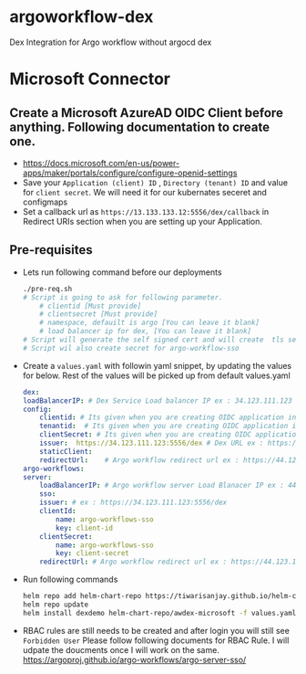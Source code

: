 # argoworkflow-dex
Dex Integration for Argo workflow without argocd dex
# Microsoft Connector
## Create a Microsoft AzureAD OIDC Client before anything. Following documentation to create one. 
- https://docs.microsoft.com/en-us/power-apps/maker/portals/configure/configure-openid-settings 
- Save your `Application (client) ID` , `Directory (tenant) ID` and value for `client secret`. We will need it for our kubernates seceret and configmaps 
- Set a callback url as `https://13.133.133.12:5556/dex/callback` in Redirect URIs section when you are setting up your Application. 
## Pre-requisites
- Lets run following command before our deployments 

    ```bash
    ./pre-req.sh 
    # Script is going to ask for following parameter. 
        # clientid [Must provide]
        # clientsecret [Must provide]
        # namespace, defauilt is argo [You can leave it blank]
        # load balancer ip for dex, [You can leave it blank]
    # Script will generate the self signed cert and will create  tls secret for dex and ca configmap for argo
    # Script wil also create secret for argo-workflow-sso 
    ```
- Create a `values.yaml` with followin yaml snippet, by updating the values for below. Rest of the values will be picked up from default values.yaml
    ```yaml
    dex:
    loadBalancerIP: # Dex Service Load balancer IP ex : 34.123.111.123
    config:
        clientid: # Its given when you are creating OIDC application in Azure
        tenantid:  # Its given when you are creating OIDC application in Azure
        clientSecret: # Its given when you are creating OIDC application in Azure
        issuer:  https://34.123.111.123:5556/dex # Dex URL ex : https://34.123.111.123:5556/dex
        staticClient:
        redirectUrl:    # Argo workflow redirect url ex : https://44.123.11.22:2746/oauth2/callback
    argo-workflows:
    server:
        loadBalancerIP: # Argo workflow server Load Blanacer IP ex : 44.123.11.22
        sso:
        issuer: # ex : https://34.123.111.123:5556/dex 
        clientId:
            name: argo-workflows-sso
            key: client-id
        clientSecret:
            name: argo-workflows-sso
            key: client-secret
        redirectUrl: # Argo workflow redirect url ex : https://44.123.11.22:2746/oauth2/callback
    ```
- Run following commands 
    ```bash
    helm repo add helm-chart-repo https://tiwarisanjay.github.io/helm-chart-repo/
    helm repo update 
    helm install dexdemo helm-chart-repo/awdex-microsoft -f values.yaml -n argo
    ``` 
- RBAC rules are still needs to be created and after login you will still see `Forbidden User` Please follow following documents for RBAC Rule. I will udpate the doucments once I will work on the same. 
    https://argoproj.github.io/argo-workflows/argo-server-sso/

